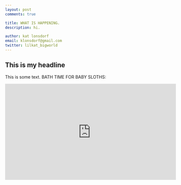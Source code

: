 ```yaml
---
layout: post
comments: true

title: WHAT IS HAPPENING.
description: hi.

author: kat lonsdorf
email: klonsdorf@gmail.com
twitter: lilkat_bigworld
---
```


## This is my headline

This is some text.
BATH TIME FOR BABY SLOTHS:
<iframe width="560" height="315" src="https://www.youtube.com/embed/q1mAGQAw3Oc" frameborder="0" allowfullscreen></iframe>
